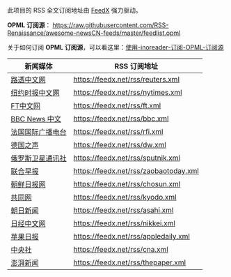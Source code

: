 此项目的 RSS 全文订阅地址由 [FeedX](https://feedx.net/) 强力驱动。

**OPML 订阅源**： https://raw.githubusercontent.com/RSS-Renaissance/awesome-newsCN-feeds/master/feedlist.opml

关于如何订阅 **OPML 订阅源**，可以看这里：[使用-inoreader-订阅-OPML-订阅源](https://github.com/RSS-Renaissance/RSSR-Docs-CN/blob/master/01-%E4%BD%BF%E7%94%A8-inoreader-%E8%AE%A2%E9%98%85-OPML-%E8%AE%A2%E9%98%85%E6%BA%90.md)

新闻媒体 | RSS 订阅地址
----- | -----
[路透中文网](https://cn.reuters.com/) | <https://feedx.net/rss/reuters.xml>
[纽约时报中文网](https://cn.nytimes.com/) | <https://feedx.net/rss/nytimes.xml>
[FT中文网](http://www.ftchinese.com/) | <https://feedx.net/rss/ft.xml>
[BBC News 中文](https://www.bbc.com/zhongwen/simp) | <https://feedx.net/rss/bbc.xml>
[法国国际广播电台](http://cn.rfi.fr/) | <https://feedx.net/rss/rfi.xml>
[德国之声](http://www.dw.com) | <https://feedx.net/rss/dw.xml>
[俄罗斯卫星通讯社](http://sputniknews.cn/) | <https://feedx.net/rss/sputnik.xml>
[联合早报](https://www.zaobao.com.sg/) | <https://feedx.net/rss/zaobaotoday.xml>
[朝鲜日报网](http://cnnews.chosun.com/) | <https://feedx.net/rss/chosun.xml>
[共同网](https://china.kyodonews.net/) | <https://feedx.net/rss/kyodo.xml>
[朝日新闻](https://asahichinese-j.com/whatsnew/) | <https://feedx.net/rss/asahi.xml>
[日经中文网](https://cn.nikkei.com/) | <https://feedx.net/rss/nikkei.xml>
[苹果日报](https://hk.news.appledaily.com/daily/international/) | <https://feedx.net/rss/appledaily.xml>
[中央社](http://m.cna.com.tw/list/firstnews) | <https://feedx.net/rss/cna.xml>
[澎湃新闻](http://www.thepaper.cn/ ) | <https://feedx.net/rss/thepaper.xml>